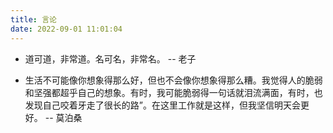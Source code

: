 ```yaml
---
title: 言论
date: 2022-09-01 11:01:04
---
```


- 道可道，非常道。名可名，非常名。 -- 老子

- 生活不可能像你想象得那么好，但也不会像你想象得那么糟。我觉得人的脆弱和坚强都超乎自己的想象。有时，我可能脆弱得一句话就泪流满面，有时，也发现自己咬着牙走了很长的路”。在这里工作就是这样，但我坚信明天会更好。 -- 莫泊桑